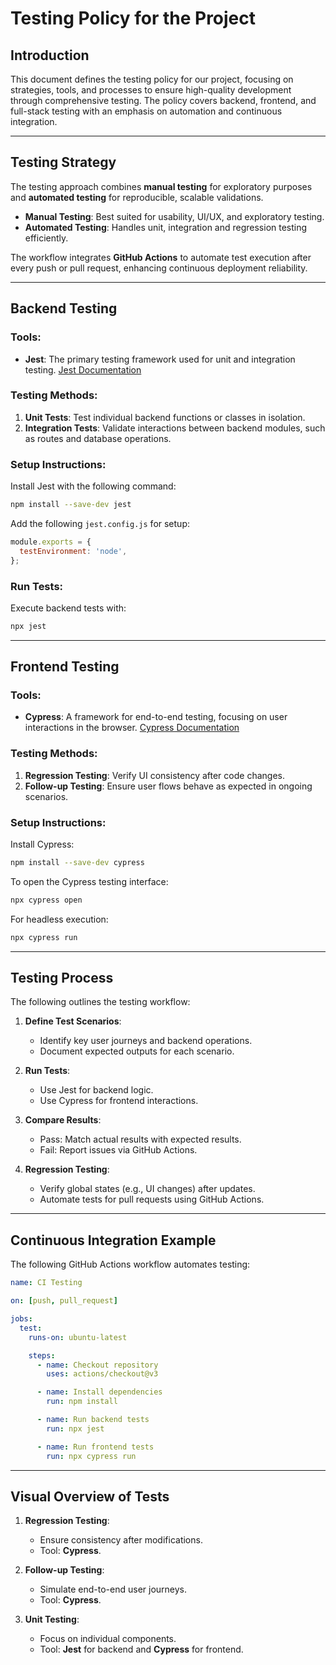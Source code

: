 # **Testing Policy for the Project**

## **Introduction**
This document defines the testing policy for our project, focusing on strategies, tools, and processes to ensure high-quality development through comprehensive testing. The policy covers backend, frontend, and full-stack testing with an emphasis on automation and continuous integration.

---

## **Testing Strategy**
The testing approach combines **manual testing** for exploratory purposes and **automated testing** for reproducible, scalable validations. 

- **Manual Testing**: Best suited for usability, UI/UX, and exploratory testing.
- **Automated Testing**: Handles unit, integration and regression testing efficiently.

The workflow integrates **GitHub Actions** to automate test execution after every push or pull request, enhancing continuous deployment reliability.

---

## **Backend Testing**
### Tools:
- **Jest**: The primary testing framework used for unit and integration testing. [Jest Documentation](https://jestjs.io/)

### Testing Methods:
1. **Unit Tests**: Test individual backend functions or classes in isolation.
2. **Integration Tests**: Validate interactions between backend modules, such as routes and database operations.

### Setup Instructions:
Install Jest with the following command:
```bash
npm install --save-dev jest
```
Add the following `jest.config.js` for setup:
```javascript
module.exports = {
  testEnvironment: 'node',
};
```

### Run Tests:
Execute backend tests with:
```bash
npx jest
```

---

## **Frontend Testing**
### Tools:
- **Cypress**: A framework for end-to-end testing, focusing on user interactions in the browser. [Cypress Documentation](https://docs.cypress.io/)

### Testing Methods:
1. **Regression Testing**: Verify UI consistency after code changes.
2. **Follow-up Testing**: Ensure user flows behave as expected in ongoing scenarios.

### Setup Instructions:
Install Cypress:
```bash
npm install --save-dev cypress
```

To open the Cypress testing interface:
```bash
npx cypress open
```

For headless execution:
```bash
npx cypress run
```

---

## **Testing Process**

The following outlines the testing workflow:

1. **Define Test Scenarios**:
   - Identify key user journeys and backend operations.
   - Document expected outputs for each scenario.

2. **Run Tests**:
   - Use Jest for backend logic.
   - Use Cypress for frontend interactions.

3. **Compare Results**:
   - Pass: Match actual results with expected results.
   - Fail: Report issues via GitHub Actions.

4. **Regression Testing**:
   - Verify global states (e.g., UI changes) after updates.
   - Automate tests for pull requests using GitHub Actions.

---

## **Continuous Integration Example**

The following GitHub Actions workflow automates testing:
```yaml
name: CI Testing

on: [push, pull_request]

jobs:
  test:
    runs-on: ubuntu-latest

    steps:
      - name: Checkout repository
        uses: actions/checkout@v3

      - name: Install dependencies
        run: npm install

      - name: Run backend tests
        run: npx jest

      - name: Run frontend tests
        run: npx cypress run
```

---

## **Visual Overview of Tests**

1. **Regression Testing**:
   - Ensure consistency after modifications.
   - Tool: **Cypress**.

2. **Follow-up Testing**:
   - Simulate end-to-end user journeys.
   - Tool: **Cypress**.

3. **Unit Testing**:
   - Focus on individual components.
   - Tool: **Jest** for backend and **Cypress** for frontend.

